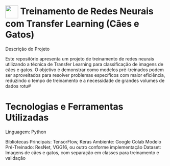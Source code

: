<h1>
    <a href="https://www.dio.me/">
     <img align="center" width="40px" src="https://hermes.digitalinnovation.one/assets/diome/logo-minimized.png"></a>
    <span> Treinamento de Redes Neurais com Transfer Learning (Cães e Gatos)</span>
</h1>

Descrição do Projeto

Este repositório apresenta um projeto de treinamento de redes neurais utilizando a técnica de Transfer Learning para classificação de imagens de cães e gatos. O objetivo é demonstrar como modelos pré-treinados podem ser aproveitados para resolver problemas específicos com maior eficiência, reduzindo o tempo de treinamento e a necessidade de grandes volumes de dados rotu#

<h1>
    <span> Tecnologias e Ferramentas Utilizadas</span>
</h1>

Linguagem: Python

Bibliotecas Principais: TensorFlow, Keras
Ambiente: Google Colab
Modelo Pré-Treinado: ResNet, VGG16, ou outro conforme implementação
Dataset: Imagens de cães e gatos, com separação em classes para treinamento e validação
